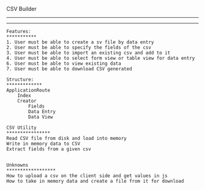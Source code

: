 CSV Builder
*****************
*****************
    Features:
    ***********
    1. User must be able to create a sv file by data entry
    2. User must be able to specify the fields of the csv
    3. User must be able to import an existing csv and add to it
    4. User must be able to select form view or table view for data entry
    6. User must be able to view existing data
    7. User must be able to download CSV generated
    
    Structure:
    *************
    ApplicationRoute
        Index
        Creator
            Fields
            Data Entry
            Data View
    
    CSV Utility
    ****************
    Read CSV file from disk and load into memory
    Write in memory data to CSV
    Extract fields from a given csv
    
    
    Unknowns
    ******************
    How to upload a csv on the client side and get values in js
    How to take in memory data and create a file from it for download
    
